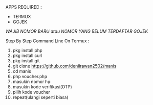 APPS REQUIRED :
- TERMUX
- GOJEK

*WAJIB NOMOR BARU atau NOMOR YANG BELUM TERDAFTAR GOJEK*

Step By Step Command Line On Termux :
1. pkg install php
2. pkg install curl
3. pkg install git
4. git clone https://github.com/deniirawan2502/manis
5. cd manis
6. php voucher.php
7. masukin nomor hp
8. masukin kode verifikasi(OTP)
9. pilih kode voucher
10. repeat(ulangi seperti biasa)
